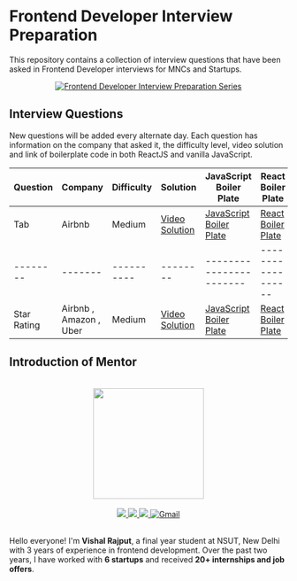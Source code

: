 # Frontend Developer Interview Preparation

This repository contains a collection of interview questions that have been asked in Frontend Developer interviews for MNCs and Startups.

<div align="center">
  <a href="https://www.youtube.com/watch?v=StiquoHDCwc" target="_blank">
    <img src="https://img.youtube.com/vi/StiquoHDCwc/0.jpg" alt="Frontend Developer Interview Preparation Series">
  </a>
</div>

## Interview Questions

New questions will be added every alternate day. Each question has information on the company that asked it, the difficulty level, video solution and link of boilerplate code in both ReactJS and vanilla JavaScript.

| Question | Company | Difficulty | Solution | JavaScript Boiler Plate | React Boiler Plate |
| -------- | ------- | ---------- | -------- | ----------------------- | ------------------ |
| Tab      | Airbnb  | Medium     | [Video Solution](https://youtu.be/WpT0YmRlvHs) | [JavaScript Boiler Plate](https://codesandbox.io/s/tab-sw79m8?file=/src/Task.js) | [React Boiler Plate](https://codesandbox.io/s/tab-l3pz59?file=/src/Task.js) |
| -------- | ------- | ---------- | -------- | ----------------------- | ------------------ |
|Star Rating|Airbnb , Amazon , Uber | Medium | [Video Solution](https://youtu.be/DCkqIRe3w4A)|[JavaScript Boiler Plate](https://codesandbox.io/s/starrating-eukmyy?file=/src/Task.js)|[React Boiler Plate](https://codesandbox.io/s/starrating-okbg4t) |


## Introduction of Mentor

<br />
<div align="center">
  <img alt="" src="https://avatars.githubusercontent.com/u/59874304?s=400&u=a90ce890d0e3d04ef84d5ae09b143dcb2ecc5d1b&v=4" width="200px;">
</div>
<br />

<div align="center">
 <a href="https://www.youtube.com/c/VishalRajput_1">
    <img src="https://img.shields.io/badge/Youtube-white.svg?&style=for-the-badge&logo=Youtube&logoColor=red">
  </a>
  <a href="https://www.linkedin.com/in/vishalraj1/">
    <img src="https://img.shields.io/badge/linkedin-%230077B5.svg?&style=for-the-badge&logo=linkedin&logoColor=white">
  </a>
  <a href="https://twitter.com/vishalraj_1">
    <img src="https://img.shields.io/badge/twitter-white.svg?&style=for-the-badge&logo=twitter&logoColor=%3A2F2F">
  </a>
  <a href="mailto:rajputvishal33786@gmail.com">
    <img alt="Gmail" src="https://img.shields.io/badge/Gmail-D14836?style=for-the-badge&logo=gmail&logoColor=white">
   </a>
</div>
<br />

Hello everyone! I'm **Vishal Rajput**, a final year student at NSUT, New Delhi with 3 years of experience in frontend development. Over the past two years, I have worked with **6 startups** and received **20+ internships and job offers**.
